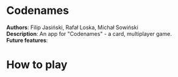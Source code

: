 # Codenames
**Authors**: Filip Jasiński, Rafał Loska, Michał Sowiński\
**Description**: An app for "Codenames" - a card, multiplayer game.\
**Future features**:

# How to play
